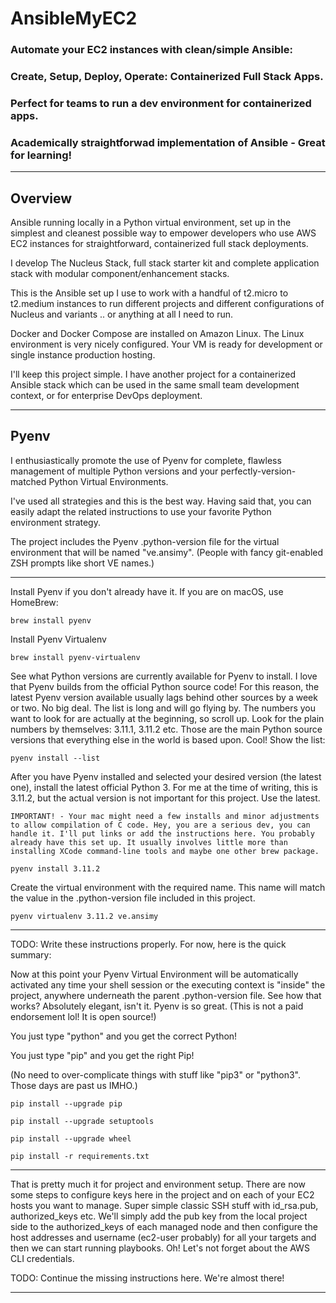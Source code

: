 # AnsibleMyEC2


### Automate your EC2 instances with clean/simple Ansible:

### Create, Setup, Deploy, Operate: Containerized Full Stack Apps.

### Perfect for teams to run a dev environment for containerized apps.

### Academically straightforwad implementation of Ansible - Great for learning!
----

## Overview

Ansible running locally in a Python virtual environment, set up in the simplest and cleanest possible way to empower developers who use AWS EC2 instances for straightforward, containerized full stack deployments.

I develop The Nucleus Stack, full stack starter kit and complete application stack with modular component/enhancement stacks.

This is the Ansible set up I use to work with a handful of t2.micro to t2.medium instances to run different projects and different configurations of Nucleus and variants .. or anything at all I need to run.

Docker and Docker Compose are installed on Amazon Linux. The Linux environment is very nicely configured. Your VM is ready for development or single instance production hosting.

I'll keep this project simple. I have another project for a containerized Ansible stack which can be used in the same small team development context, or for enterprise DevOps deployment.

----

## Pyenv

I enthusiastically promote the use of Pyenv for complete, flawless management of multiple Python versions and your perfectly-version-matched Python Virtual Environments.

I've used all strategies and this is the best way. Having said that, you can easily adapt the related instructions to use your favorite Python environment strategy.

The project includes the Pyenv .python-version file for the virtual environment that will be named "ve.ansimy". (People with fancy git-enabled ZSH prompts like short VE names.)

----
Install Pyenv if you don't already have it. If you are on macOS, use HomeBrew:

    brew install pyenv

Install Pyenv Virtualenv

    brew install pyenv-virtualenv

See what Python versions are currently available for Pyenv to install. I love that Pyenv builds from the official Python source code! For this reason, the latest Pyenv version available usually lags behind other sources by a week or two. No big deal. The list is long and will go flying by. The numbers you want to look for are actually at the beginning, so scroll up. Look for the plain numbers by themselves: 3.11.1, 3.11.2 etc. Those are the main Python source versions that everything else in the world is based upon. Cool! Show the list:

    pyenv install --list

After you have Pyenv installed and selected your desired version (the latest one), install the latest official Python 3. For me at the time of writing, this is 3.11.2, but the actual version is not important for this project. Use the latest.

    IMPORTANT! - Your mac might need a few installs and minor adjustments to allow compilation of C code. Hey, you are a serious dev, you can handle it. I'll put links or add the instructions here. You probably already have this set up. It usually involves little more than installing XCode command-line tools and maybe one other brew package.

    pyenv install 3.11.2

Create the virtual environment with the required name. This name will match the value in the .python-version file included in this project.

    pyenv virtualenv 3.11.2 ve.ansimy

----
TODO: Write these instructions properly. For now, here is the quick summary:

Now at this point your Pyenv Virtual Environment will be automatically activated any time your shell session or the executing context is "inside" the project, anywhere underneath the parent .python-version file. See how that works? Absolutely elegant, isn't it. Pyenv is so great. (This is not a paid endorsement lol! It is open source!)

You just type "python" and you get the correct Python!

You just type "pip" and you get the right Pip!

(No need to over-complicate things with stuff like "pip3" or "python3". Those days are past us IMHO.)

    pip install --upgrade pip

    pip install --upgrade setuptools

    pip install --upgrade wheel

    pip install -r requirements.txt


----

That is pretty much it for project and environment setup. There are now some steps to configure keys here in the project and on each of your EC2 hosts you want to manage. Super simple classic SSH stuff with id_rsa.pub, authorized_keys etc. We'll simply add the pub key from the local project side to the authorized_keys of each managed node and then configure the host addresses and username (ec2-user probably) for all your targets and then we can start running playbooks. Oh! Let's not forget about the AWS CLI credentials.

TODO: Continue the missing instructions here. We're almost there!

----




